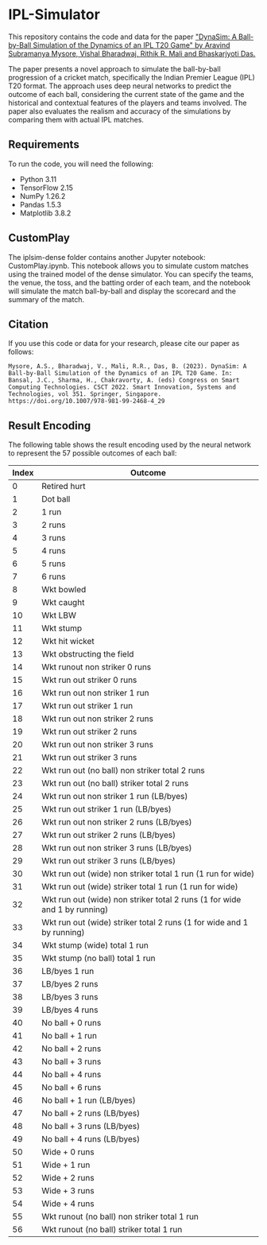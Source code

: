 # IPL-Simulator

This repository contains the code and data for the paper ["DynaSim: A Ball-by-Ball Simulation of the Dynamics of an IPL T20 Game" by Aravind Subramanya Mysore, Vishal Bharadwaj, Rithik R. Mali and Bhaskarjyoti Das.](https://link.springer.com/chapter/10.1007/978-981-99-2468-4_29)

The paper presents a novel approach to simulate the ball-by-ball progression of a cricket match, specifically the Indian Premier League (IPL) T20 format. The approach uses deep neural networks to predict the outcome of each ball, considering the current state of the game and the historical and contextual features of the players and teams involved. The paper also evaluates the realism and accuracy of the simulations by comparing them with actual IPL matches.

## Requirements

To run the code, you will need the following:

- Python 3.11
- TensorFlow 2.15
- NumPy 1.26.2
- Pandas 1.5.3
- Matplotlib 3.8.2


## CustomPlay

The iplsim-dense folder contains another Jupyter notebook: CustomPlay.ipynb. This notebook allows you to simulate custom matches using the trained model of the dense simulator. You can specify the teams, the venue, the toss, and the batting order of each team, and the notebook will simulate the match ball-by-ball and display the scorecard and the summary of the match.

## Citation

If you use this code or data for your research, please cite our paper as follows:

```
Mysore, A.S., Bharadwaj, V., Mali, R.R., Das, B. (2023). DynaSim: A Ball-by-Ball Simulation of the Dynamics of an IPL T20 Game. In: Bansal, J.C., Sharma, H., Chakravorty, A. (eds) Congress on Smart Computing Technologies. CSCT 2022. Smart Innovation, Systems and Technologies, vol 351. Springer, Singapore. https://doi.org/10.1007/978-981-99-2468-4_29
```

## Result Encoding

The following table shows the result encoding used by the neural network to represent the 57 possible outcomes of each ball:

| Index | Outcome |
| ----- | ------- |
| 0 | Retired hurt |
| 1 | Dot ball |
| 2 | 1 run |
| 3 | 2 runs |
| 4 | 3 runs |
| 5 | 4 runs |
| 6 | 5 runs |
| 7 | 6 runs |
| 8 | Wkt bowled |
| 9 | Wkt caught |
| 10 | Wkt LBW |
| 11 | Wkt stump |
| 12 | Wkt hit wicket |
| 13 | Wkt obstructing the field |
| 14 | Wkt runout non striker 0 runs |
| 15 | Wkt run out striker 0 runs |
| 16 | Wkt run out non striker 1 run |
| 17 | Wkt run out striker 1 run |
| 18 | Wkt run out non striker 2 runs |
| 19 | Wkt run out striker 2 runs |
| 20 | Wkt run out non striker 3 runs |
| 21 | Wkt run out striker 3 runs |
| 22 | Wkt run out (no ball) non striker total 2 runs |
| 23 | Wkt run out (no ball) striker total 2 runs |
| 24 | Wkt run out non striker 1 run (LB/byes) |
| 25 | Wkt run out striker 1 run (LB/byes) |
| 26 | Wkt run out non striker 2 runs (LB/byes) |
| 27 | Wkt run out striker 2 runs (LB/byes) |
| 28 | Wkt run out non striker 3 runs (LB/byes) |
| 29 | Wkt run out striker 3 runs (LB/byes) |
| 30 | Wkt run out (wide) non striker total 1 run (1 run for wide) |
| 31 | Wkt run out (wide) striker total 1 run (1 run for wide) |
| 32 | Wkt run out (wide) non striker total 2 runs (1 for wide and 1 by running) |
| 33 | Wkt run out (wide) striker total 2 runs (1 for wide and 1 by running) |
| 34 | Wkt stump (wide) total 1 run |
| 35 | Wkt stump (no ball) total 1 run |
| 36 | LB/byes 1 run |
| 37 | LB/byes 2 runs |
| 38 | LB/byes 3 runs |
| 39 | LB/byes 4 runs |
| 40 | No ball + 0 runs |
| 41 | No ball + 1 run |
| 42 | No ball + 2 runs |
| 43 | No ball + 3 runs |
| 44 | No ball + 4 runs |
| 45 | No ball + 6 runs |
| 46 | No ball + 1 run (LB/byes) |
| 47 | No ball + 2 runs (LB/byes) |
| 48 | No ball + 3 runs (LB/byes) |
| 49 | No ball + 4 runs (LB/byes) |
| 50 | Wide + 0 runs |
| 51 | Wide + 1 run |
| 52 | Wide + 2 runs |
| 53 | Wide + 3 runs |
| 54 | Wide + 4 runs |
| 55 | Wkt runout (no ball) non striker total 1 run |
| 56 | Wkt runout (no ball) striker total 1 run |
